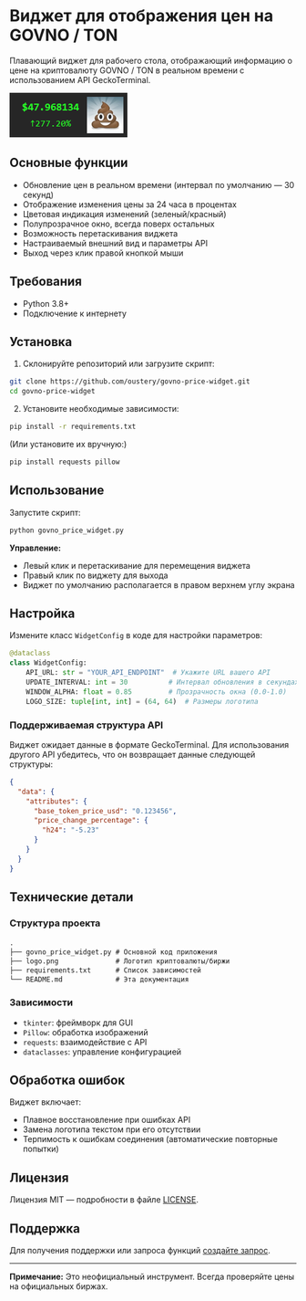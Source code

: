 # Виджет для отображения цен на GOVNO / TON

Плавающий виджет для рабочего стола, отображающий информацию о цене на криптовалюту GOVNO / TON в реальном времени с использованием API GeckoTerminal.

![Предпросмотр виджета](https://raw.githubusercontent.com/oustery/examples/refs/heads/main/govno-price-widget/screenshot.png) <!-- Замените на фактический скриншот -->

## Основные функции

- Обновление цен в реальном времени (интервал по умолчанию — 30 секунд)
- Отображение изменения цены за 24 часа в процентах
- Цветовая индикация изменений (зеленый/красный)
- Полупрозрачное окно, всегда поверх остальных
- Возможность перетаскивания виджета
- Настраиваемый внешний вид и параметры API
- Выход через клик правой кнопкой мыши

## Требования

- Python 3.8+
- Подключение к интернету

## Установка

1. Склонируйте репозиторий или загрузите скрипт:
```bash
git clone https://github.com/oustery/govno-price-widget.git
cd govno-price-widget
```

2. Установите необходимые зависимости:
```bash
pip install -r requirements.txt
```

(Или установите их вручную:)
```bash
pip install requests pillow
```

## Использование

Запустите скрипт:
```bash
python govno_price_widget.py
```

**Управление:**
- Левый клик и перетаскивание для перемещения виджета
- Правый клик по виджету для выхода
- Виджет по умолчанию располагается в правом верхнем углу экрана

## Настройка

Измените класс `WidgetConfig` в коде для настройки параметров:

```python
@dataclass
class WidgetConfig:
    API_URL: str = "YOUR_API_ENDPOINT"  # Укажите URL вашего API
    UPDATE_INTERVAL: int = 30          # Интервал обновления в секундах
    WINDOW_ALPHA: float = 0.85         # Прозрачность окна (0.0-1.0)
    LOGO_SIZE: tuple[int, int] = (64, 64)  # Размеры логотипа
```

### Поддерживаемая структура API
Виджет ожидает данные в формате GeckoTerminal. Для использования другого API убедитесь, что он возвращает данные следующей структуры:
```json
{
  "data": {
    "attributes": {
      "base_token_price_usd": "0.123456",
      "price_change_percentage": {
        "h24": "-5.23"
      }
    }
  }
}
```

## Технические детали

### Структура проекта
```
.
├── govno_price_widget.py # Основной код приложения
├── logo.png              # Логотип криптовалюты/биржи
├── requirements.txt      # Список зависимостей
└── README.md             # Эта документация
```

### Зависимости
- `tkinter`: фреймворк для GUI
- `Pillow`: обработка изображений
- `requests`: взаимодействие с API
- `dataclasses`: управление конфигурацией

## Обработка ошибок
Виджет включает:
- Плавное восстановление при ошибках API
- Замена логотипа текстом при его отсутствии
- Терпимость к ошибкам соединения (автоматические повторные попытки)

## Лицензия

Лицензия MIT — подробности в файле [LICENSE](LICENSE).

## Поддержка

Для получения поддержки или запроса функций [создайте запрос](https://github.com/oustery/govno-price-widget/issues).

---

**Примечание:** Это неофициальный инструмент. Всегда проверяйте цены на официальных биржах.